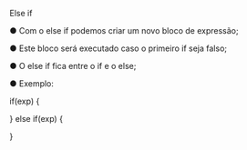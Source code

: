 Else if

● Com o else if podemos criar um novo bloco de expressão;

● Este bloco será executado caso o primeiro if seja falso;

● O else if fica entre o if e o else;

● Exemplo:

if(exp) {

} else if(exp) {

}